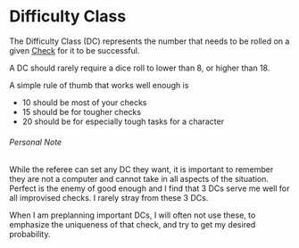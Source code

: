# Difficulty Class

The Difficulty Class (DC) represents the number that needs to be rolled on a given [Check](Check.md) for it to be successful. 

A DC should rarely require a dice roll to lower than 8, or higher than 18.

A simple rule of thumb that works well enough is 
- 10 should be most of your checks
- 15 should be for tougher checks
- 20 should be for especially tough tasks for a character

###### Personal Note
While the referee can set any DC they want, it is important to remember they are not a computer and cannot take in all aspects of the situation. Perfect is the enemy of good enough and I find that 3 DCs serve me well for all improvised checks. I rarely stray from these 3 DCs. 

When I am preplanning important DCs, I will often not use these, to emphasize the uniqueness of that check, and try to get my desired probability.